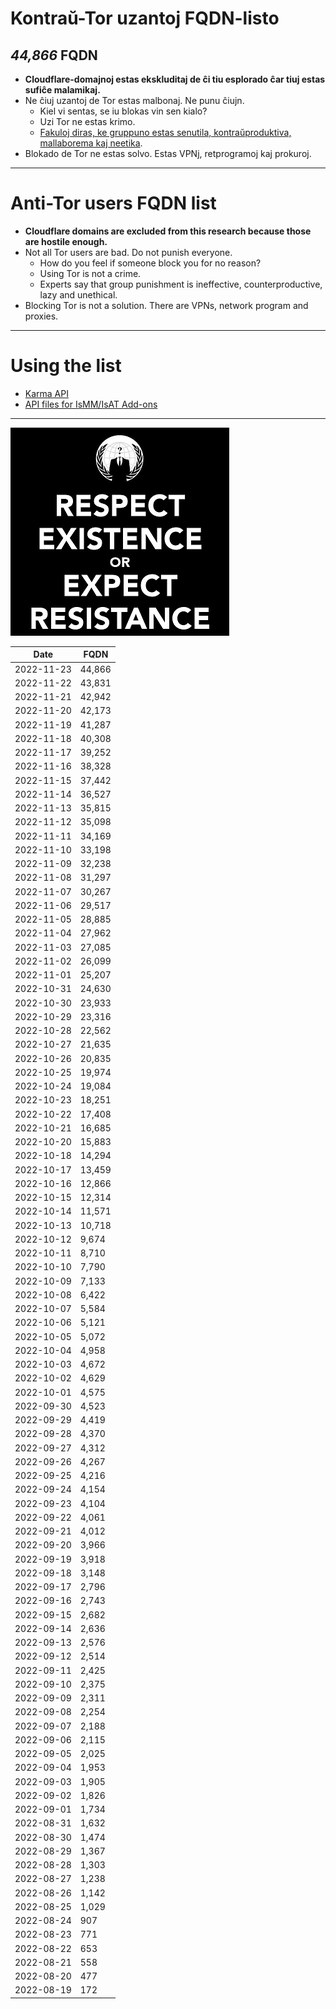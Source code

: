 # Kontraŭ-Tor uzantoj FQDN-listo


[//]: # (do not edit me; start)

## *44,866* FQDN

[//]: # (do not edit me; end)


- **Cloudflare-domajnoj estas ekskluditaj de ĉi tiu esplorado ĉar tiuj estas sufiĉe malamikaj.**
- Ne ĉiuj uzantoj de Tor estas malbonaj. Ne punu ĉiujn.
  - Kiel vi sentas, se iu blokas vin sen kialo?
  - Uzi Tor ne estas krimo.
  - [Fakuloj diras, ke gruppuno estas senutila, kontraŭproduktiva, mallaborema kaj neetika](https://web.archive.org/web/20201112000414/https://mypointexactly.wordpress.com/2009/07/21/group-punishment-ineffective-unethical/).
- Blokado de Tor ne estas solvo. Estas VPNj, retprogramoj kaj prokuroj.


-----

# Anti-Tor users FQDN list

- **Cloudflare domains are excluded from this research because those are hostile enough.**
- Not all Tor users are bad. Do not punish everyone.
  - How do you feel if someone block you for no reason?
  - Using Tor is not a crime.
  - Experts say that group punishment is ineffective, counterproductive, lazy and unethical.
- Blocking Tor is not a solution. There are VPNs, network program and proxies.

-----

# Using the list

  - [Karma API](../../subfiles/service/karma_api.md)
  - [API files for IsMM/IsAT Add-ons](../../tool/api_for_ismm_isat/README.md)


-----

![](../../image/anonexist.jpg)


| Date | FQDN |
| --- | --- |
| 2022-11-23 | 44,866 |
| 2022-11-22 | 43,831 |
| 2022-11-21 | 42,942 |
| 2022-11-20 | 42,173 |
| 2022-11-19 | 41,287 |
| 2022-11-18 | 40,308 |
| 2022-11-17 | 39,252 |
| 2022-11-16 | 38,328 |
| 2022-11-15 | 37,442 |
| 2022-11-14 | 36,527 |
| 2022-11-13 | 35,815 |
| 2022-11-12 | 35,098 |
| 2022-11-11 | 34,169 |
| 2022-11-10 | 33,198 |
| 2022-11-09 | 32,238 |
| 2022-11-08 | 31,297 |
| 2022-11-07 | 30,267 |
| 2022-11-06 | 29,517 |
| 2022-11-05 | 28,885 |
| 2022-11-04 | 27,962 |
| 2022-11-03 | 27,085 |
| 2022-11-02 | 26,099 |
| 2022-11-01 | 25,207 |
| 2022-10-31 | 24,630 |
| 2022-10-30 | 23,933 |
| 2022-10-29 | 23,316 |
| 2022-10-28 | 22,562 |
| 2022-10-27 | 21,635 |
| 2022-10-26 | 20,835 |
| 2022-10-25 | 19,974 |
| 2022-10-24 | 19,084 |
| 2022-10-23 | 18,251 |
| 2022-10-22 | 17,408 |
| 2022-10-21 | 16,685 |
| 2022-10-20 | 15,883 |
| 2022-10-18 | 14,294 |
| 2022-10-17 | 13,459 |
| 2022-10-16 | 12,866 |
| 2022-10-15 | 12,314 |
| 2022-10-14 | 11,571 |
| 2022-10-13 | 10,718 |
| 2022-10-12 | 9,674 |
| 2022-10-11 | 8,710 |
| 2022-10-10 | 7,790 |
| 2022-10-09 | 7,133 |
| 2022-10-08 | 6,422 |
| 2022-10-07 | 5,584 |
| 2022-10-06 | 5,121 |
| 2022-10-05 | 5,072 |
| 2022-10-04 | 4,958 |
| 2022-10-03 | 4,672 |
| 2022-10-02 | 4,629 |
| 2022-10-01 | 4,575 |
| 2022-09-30 | 4,523 |
| 2022-09-29 | 4,419 |
| 2022-09-28 | 4,370 |
| 2022-09-27 | 4,312 |
| 2022-09-26 | 4,267 |
| 2022-09-25 | 4,216 |
| 2022-09-24 | 4,154 |
| 2022-09-23 | 4,104 |
| 2022-09-22 | 4,061 |
| 2022-09-21 | 4,012 |
| 2022-09-20 | 3,966 |
| 2022-09-19 | 3,918 |
| 2022-09-18 | 3,148 |
| 2022-09-17 | 2,796 |
| 2022-09-16 | 2,743 |
| 2022-09-15 | 2,682 |
| 2022-09-14 | 2,636 |
| 2022-09-13 | 2,576 |
| 2022-09-12 | 2,514 |
| 2022-09-11 | 2,425 |
| 2022-09-10 | 2,375 |
| 2022-09-09 | 2,311 |
| 2022-09-08 | 2,254 |
| 2022-09-07 | 2,188 |
| 2022-09-06 | 2,115 |
| 2022-09-05 | 2,025 |
| 2022-09-04 | 1,953 |
| 2022-09-03 | 1,905 |
| 2022-09-02 | 1,826 |
| 2022-09-01 | 1,734 |
| 2022-08-31 | 1,632 |
| 2022-08-30 | 1,474 |
| 2022-08-29 | 1,367 |
| 2022-08-28 | 1,303 |
| 2022-08-27 | 1,238 |
| 2022-08-26 | 1,142 |
| 2022-08-25 | 1,029 |
| 2022-08-24 | 907 |
| 2022-08-23 | 771 |
| 2022-08-22 | 653 |
| 2022-08-21 | 558 |
| 2022-08-20 | 477 |
| 2022-08-19 | 172 |